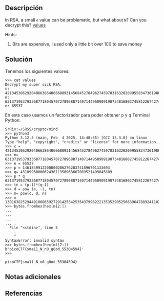 ## Descripción
In RSA, a small `e` value can be problematic, but what about `N`? Can you decrypt this? [values](https://mercury.picoctf.net/static/bf5e2c8811afb4669f4a6850e097e8aa/values)

Hints:
1. Bits are expensive, I used only a little bit over 100 to save money
## Solución 
Tenemos los siguientes valores:
```
>>> cat values
Decrypt my super sick RSA:
c: 421345306292040663864066688931456845278496274597031632020995583473619804626233684
n: 631371953793368771804570727896887140714495090919073481680274581226742748040342637
e: 65537

```

En este caso usamos un factorizador para poder obtener p y q
Terminal Python:
```
SrRiv:~/SRSS/crypto/mind
>>> python3
Python 3.12.3 (main, Feb  4 2025, 14:48:35) [GCC 13.3.0] on linux
Type "help", "copyright", "credits" or "license" for more information.
>>> c = 421345306292040663864066688931456845278496274597031632020995583473619804626233684
>>> n= 631371953793368771804570727896887140714495090919073481680274581226742748040342637
>>> e = 65537
>>> p = 1461849912200000206276283741896701133693
>>> q= 431899300006243611356963607089521499045809
>>> p * q
631371953793368771804570727896887140714495090919073481680274581226742748040342637
>>> tn = (p-1)*(q-1)
>>> d = pow (e, -1, tn)
>>> m= pow(c, d, n)
>>> m
13016382529449106065927291425342535437996222135352905256639647889241102700065917
>>> bytes.fromhex(hex(m[2:])
...
...
... .
... .
  File "<stdin>", line 5
    .
    ^
SyntaxError: invalid syntax
>>> bytes.fromhex(hex(m)[2:])
b'picoCTF{sma11_N_n0_g0od_55304594}'
>>>
```

```
picoCTF{sma11_N_n0_g0od_55304594}
```
## Notas adicionales 


## Referencias
